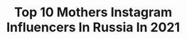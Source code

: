---
title: Top 10 Mothers Instagram Influencers In Russia In 2021
description: >-
  Find top mothers Instagram influencers in Russia in 2021. Most popular hashtags: #kidsfashion #fashionphotographer #kidsmodel.
platform: Instagram
hits: 287
text_top: See the top-rated Instagram profiles on inBeat.
text_bottom: inBeat aggregates 287 Instagram influencers like this in Russia for you to contact.
profiles:
  - username: "iilazutchikova"
    fullname: >-
      👾Irina Lazutchikova👾
    bio: >-
      Mother 💜 Реклама + сотрудничество @swagteam.pr 🔗 lazutchikovaira@swagteam.ru 📨 Tik tok: LazutchikovaIra (+0,6M) 😱👇🏻
    location: "Russia"
    followers: 137886
    engagement: 1391
    commentsToLikes: 0.095180
    id: ck9wg6wmls5wt0j78xsqnz2ps
    verified: false
    hashtags: ""
  - username: "natalia_mafia"
    fullname: >-
      Natalia MAFIA
    bio: >-
      Mother House of Mafia Самые эффективные тренировки🔥💪🏼 @nataliamafia_fitness Самые любимые танцы 💃🏼 @nataliamafia_dance
    location: "Russia"
    followers: 9674
    engagement: 731
    commentsToLikes: 0.073869
    id: ck5bu2mtqh2de0i11segyvc8c
    verified: false
    hashtags: "#youslay, #vogue, #nataliamafia, #tutorial"
  - username: "caandyfliip"
    fullname: >-
      Marie
    bio: >-
      Mother Russia 🇷🇺 🤘🏻 Caxарная попка 🍭 20 yeeears my second page @maryyylermontova Pr: @pr.agency.pod
    location: "Russia"
    followers: 84719
    engagement: 1142
    commentsToLikes: 0.019213
    id: ck8t8k2cwkri60j7841n1iehq
    verified: false
    hashtags: "#skateboard, #girlsskateclips, #girlsandboards, #gnb"
  - username: "vikakyk"
    fullname: >-
      Виктория ★
    bio: >-
      👑Vika ⭐Kidsmodel #vikakyk 🤸🏻‍♀️Художественная гимнастика 🇷🇺 Russia, Moscow 💌Сотрудничество в Директ 👩 run by mother Alena
    location: "Russia"
    followers: 10320
    engagement: 595
    commentsToLikes: 0.083574
    id: ckap8zeiyqk5a0i78p198f2gm
    verified: false
    hashtags: "#kidsmodelworld, #topministarmodels, #kidsfashion, #fashionkids"
  - username: "dianadyakonova09"
    fullname: >-
      DIDA
    bio: >-
      MODEL//DANCER//ACTRESS Moscow/Russian 🇷🇺/Europe🇧🇷🇮🇹 Account managed by mother 👇🏼 +79637255373 @ekaterinagerner86
    location: "Russia"
    followers: 33328
    engagement: 233
    commentsToLikes: 0.089817
    id: ck8t5rvnqb0yf0j783atvfreg
    verified: false
    hashtags: "#kidsblogger, #instafashion, #childphoto, #modelkids"
  - username: "viola_dima_official"
    fullname: >-
      Antonova Ekaterina⭐️VIOLA&DIMA
    bio: >-
      👩‍👧‍👦Account run by mother @ekaterina_antonova_dv 👦🏼Antonov Dima 👱🏼‍♀️Antonova Viola 🎥Реклама•подиум•тв 📩Сотрудничество и реклама в директ
    location: "Russia"
    followers: 476880
    engagement: 411
    commentsToLikes: 0.020415
    id: ck0tyjkm0n3m10i1954uoge39
    verified: false
    hashtags: ""
  - username: "nataliamaksimovala"
    fullname: >-
      NATALIA MAKSIMOVA 🎬🎞
    bio: >-
      Happy wife and mother of three little angels👧🏼🧒🏻👶🏻 PHOTOGRAPHER & VIDEOGRAPHER Russia/Moscow and other countries 🌎 8(965)1085200
    location: "Russia"
    followers: 14995
    engagement: 387
    commentsToLikes: 0.113147
    id: ck8sxksykhrgh0j781ebdcyd0
    verified: false
    hashtags: "#stayhome, #planeticeland, #lovestory, #weekend"
  - username: "taisiadarieva"
    fullname: >-
      Taisia Darieva
    bio: >-
      Model/make up artist/mother agent For inquiries please contact darievataia@gmail.com @selectmodelglobal @selectmodelparis @selectmodelmilano
    location: "Russia"
    followers: 10708
    engagement: 284
    commentsToLikes: 0.133284
    id: ck138erjkfvti0i19qstzpfbm
    verified: false
    hashtags: "#kiev, #milano, #italy, #blackandwhite"
  - username: "m_i_s_s_15"
    fullname: >-
      Актриса 🎭 Алиса Клагиш
    bio: >-
      5 лет Рост 110 🎭Съёмки в КИНО/РЕКЛАМАХ🎥📸 🎭Аккаунт ведёт мама @happy_mother86 Сотрудничество в директ 📲
    location: "Russia"
    followers: 6871
    engagement: 1229
    commentsToLikes: 0.018925
    id: ck6ubpgi7axkt0j712a5bkfpr
    verified: false
    hashtags: "#pkmanagement"
  - username: "stanislavabankina"
    fullname: >-
      Stanislava Bankina
    bio: >-
      Russian model. Moscow agent: @ksyusha_abdukhanova 🇮🇹 MA:President kids🇷🇺, Modamoda kids🇮🇹 This account owned to her parents Mother:Natali
    location: "Russia"
    followers: 38463
    engagement: 181
    commentsToLikes: 0.041775
    id: ck55jg1gtwycl0i11tf7ltlj7
    verified: false
    hashtags: "#beautifulmodel, #newphoto, #fashionlook, #topmodel"
---